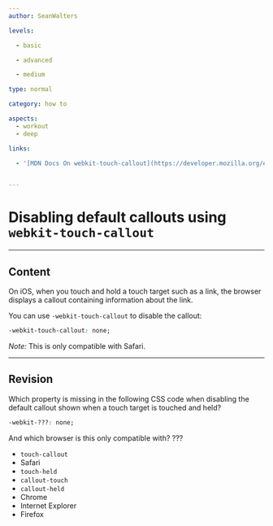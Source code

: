 ```yaml
---
author: SeanWalters

levels:

  - basic

  - advanced

  - medium

type: normal

category: how to

aspects:
  - workout
  - deep

links:

  - '[MDN Docs On webkit-touch-callout](https://developer.mozilla.org/en-US/docs/Web/CSS/-webkit-touch-callout){documentation}'


---
```


# Disabling default callouts using `webkit-touch-callout`

---
## Content

On iOS, when you touch and hold a touch target such as a link, the browser displays a callout containing information about the link.

You can use `-webkit-touch-callout` to disable the callout:

```css
-webkit-touch-callout: none;

```
*Note:* This is only compatible with Safari.

---
## Revision

Which property is missing in the following CSS code when disabling the default callout shown when a touch target is touched and held?
```css
-webkit-???: none;
```
And which browser is this only compatible with? ???


* `touch-callout`
* Safari
* `touch-held`
* `callout-touch`
* `callout-held`
* Chrome
* Internet Explorer
* Firefox
